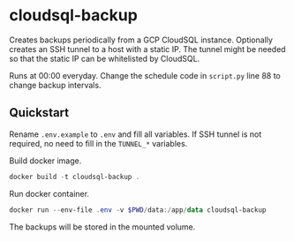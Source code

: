 # cloudsql-backup

Creates backups periodically from a GCP CloudSQL instance. Optionally creates an SSH tunnel to a host with a static IP. The tunnel might be needed so that the static IP can be whitelisted by CloudSQL.

Runs at 00:00 everyday. Change the schedule code in `script.py` line 88 to change backup intervals.

## Quickstart

Rename `.env.example` to `.env` and fill all variables. If SSH tunnel is not required, no need to fill in the `TUNNEL_*` variables.

Build docker image.
```powershell
docker build -t cloudsql-backup .
```

Run docker container.
```powershell
docker run --env-file .env -v $PWD/data:/app/data cloudsql-backup
```

The backups will be stored in the mounted volume.
